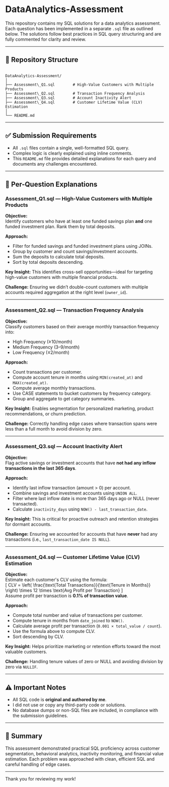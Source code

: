 # DataAnalytics-Assessment
This repository contains my SQL solutions for a data analytics assessment. Each question has been implemented in a separate `.sql` file as outlined below. The solutions follow best practices in SQL query structuring and are fully commented for clarity and review.

---

## 📁 Repository Structure

```

DataAnalytics-Assessment/
│
├── Assessment\_Q1.sql        # High-Value Customers with Multiple Products
├── Assessment\_Q2.sql        # Transaction Frequency Analysis
├── Assessment\_Q3.sql        # Account Inactivity Alert
├── Assessment\_Q4.sql        # Customer Lifetime Value (CLV) Estimation
│
└── README.md

```

---

## ✅ Submission Requirements

- All `.sql` files contain a single, well-formatted SQL query.
- Complex logic is clearly explained using inline comments.
- This `README.md` file provides detailed explanations for each query and documents any challenges encountered.

---

## 🧠 Per-Question Explanations

### **Assessment_Q1.sql — High-Value Customers with Multiple Products**

**Objective:**  
Identify customers who have at least one funded savings plan **and** one funded investment plan. Rank them by total deposits.

**Approach:**
- Filter for funded savings and funded investment plans using JOINs.
- Group by customer and count savings/investment accounts.
- Sum the deposits to calculate total deposits.
- Sort by total deposits descending.

**Key Insight:**
This identifies cross-sell opportunities—ideal for targeting high-value customers with multiple financial products.

**Challenge:**
Ensuring we didn’t double-count customers with multiple accounts required aggregation at the right level (`owner_id`).

---

### **Assessment_Q2.sql — Transaction Frequency Analysis**

**Objective:**  
Classify customers based on their average monthly transaction frequency into:
- High Frequency (≥10/month)
- Medium Frequency (3–9/month)
- Low Frequency (≤2/month)

**Approach:**
- Count transactions per customer.
- Compute account tenure in months using `MIN(created_at)` and `MAX(created_at)`.
- Compute average monthly transactions.
- Use CASE statements to bucket customers by frequency category.
- Group and aggregate to get category summaries.

**Key Insight:**
Enables segmentation for personalized marketing, product recommendations, or churn prediction.

**Challenge:**
Correctly handling edge cases where transaction spans were less than a full month to avoid division by zero.

---

### **Assessment_Q3.sql — Account Inactivity Alert**

**Objective:**  
Flag active savings or investment accounts that have **not had any inflow transactions in the last 365 days**.

**Approach:**
- Identify last inflow transaction (amount > 0) per account.
- Combine savings and investment accounts using `UNION ALL`.
- Filter where last inflow date is more than 365 days ago or NULL (never transacted).
- Calculate `inactivity_days` using `NOW() - last_transaction_date`.

**Key Insight:**
This is critical for proactive outreach and retention strategies for dormant accounts.

**Challenge:**
Ensuring we accounted for accounts that have **never** had any transactions (i.e., `last_transaction_date IS NULL`).

---

### **Assessment_Q4.sql — Customer Lifetime Value (CLV) Estimation**

**Objective:**  
Estimate each customer's CLV using the formula:  
\[
CLV = \left( \frac{\text{Total Transactions}}{\text{Tenure in Months}} \right) \times 12 \times \text{Avg Profit per Transaction}
\]  
Assume profit per transaction is **0.1% of transaction value**.

**Approach:**
- Compute total number and value of transactions per customer.
- Compute tenure in months from `date_joined` to `NOW()`.
- Calculate average profit per transaction (`0.001 × total_value / count`).
- Use the formula above to compute CLV.
- Sort descending by CLV.

**Key Insight:**
Helps prioritize marketing or retention efforts toward the most valuable customers.

**Challenge:**
Handling tenure values of zero or NULL and avoiding division by zero via `NULLIF`.

---

## ⚠️ Important Notes

- All SQL code is **original and authored by me**.
- I did not use or copy any third-party code or solutions.
- No database dumps or non-SQL files are included, in compliance with the submission guidelines.

---

## 📌 Summary

This assessment demonstrated practical SQL proficiency across customer segmentation, behavioral analytics, inactivity monitoring, and financial value estimation. Each problem was approached with clean, efficient SQL and careful handling of edge cases.

---

Thank you for reviewing my work!
